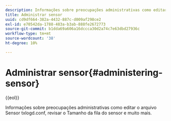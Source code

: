 ```yaml
---
description: Informações sobre preocupações administrativas como editar o arquivo Sensor txlogd.conf, revisar o Tamanho da fila do sensor e muito mais.
title: Administrar sensor
uuid: cd9df664-382a-4432-887c-d009af298ce2
exl-id: e70542da-1788-483a-b3ab-888fe2672773
source-git-commit: b1dda69a606a16dccca30d2a74c7e63dbd27936c
workflow-type: tm+mt
source-wordcount: '38'
ht-degree: 10%

---
```


# Administrar sensor{#administering-sensor}

{{eol}}

Informações sobre preocupações administrativas como editar o arquivo Sensor txlogd.conf, revisar o Tamanho da fila do sensor e muito mais.
